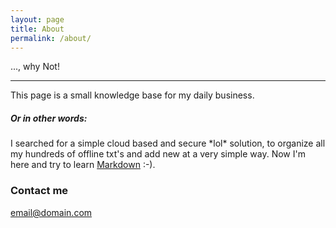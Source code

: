 ```yaml
---
layout: page
title: About
permalink: /about/
---
```


..., why Not!

----
This page is a small knowledge base for my daily business.


##### Or in other words:
I searched for a simple cloud based and secure \*lol* solution, to organize all my hundreds of offline txt's and add new at a very simple way. Now I'm here and try to learn [Markdown][1] :-).

### Contact me

[email@domain.com](mailto:email@domain.com)

[1]: http://daringfireball.net/projects/markdown/  
